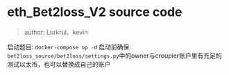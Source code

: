 # eth_Bet2loss_V2 source code

> author: Lurkrul、kevin

启动题目:  `docker-compose up -d`
启动前确保`bet2loss_source/bet2loss/settings.py`中的owner与croupier账户里有充足的测试以太币，也可以替换成自己的账户
